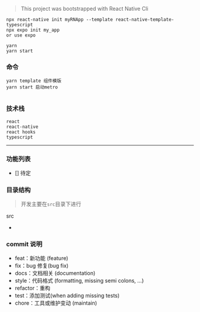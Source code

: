 > This project was bootstrapped with React Native Cli

```
npx react-native init myRNApp --template react-native-template-typescript
npx expo init my_app
or use expo

yarn
yarn start

```

### 命令

```
yarn template 组件模版
yarn start 启动metro


```

### 技术栈

```
react
react-native
react hooks
typescript

```

<hr />

### 功能列表

- [] 待定

### 目录结构

> 开发主要在`src`目录下进行

src

-

### commit 说明

- feat：新功能 (feature)
- fix：bug 修复(bug fix)
- docs：文档相关 (documentation)
- style：代码格式 (formatting, missing semi colons, …)
- refactor：重构
- test：添加测试(when adding missing tests)
- chore：工具或维护变动 (maintain)

